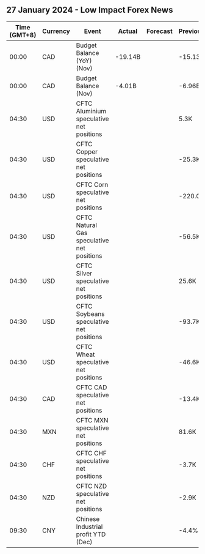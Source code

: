 ## 27 January 2024 - Low Impact Forex News

| Time (GMT+8) | Currency | Event | Actual | Forecast | Previous |
|------|----------|-------|--------|----------|----------|
| 00:00 | CAD | Budget Balance (YoY) (Nov) | -19.14B |  | -15.13B |
| 00:00 | CAD | Budget Balance (Nov) | -4.01B |  | -6.96B |
| 04:30 | USD | CFTC Aluminium speculative net positions |  |  | 5.3K |
| 04:30 | USD | CFTC Copper speculative net positions |  |  | -25.3K |
| 04:30 | USD | CFTC Corn speculative net positions |  |  | -220.0K |
| 04:30 | USD | CFTC Natural Gas speculative net positions |  |  | -56.5K |
| 04:30 | USD | CFTC Silver speculative net positions |  |  | 25.6K |
| 04:30 | USD | CFTC Soybeans speculative net positions |  |  | -93.7K |
| 04:30 | USD | CFTC Wheat speculative net positions |  |  | -46.6K |
| 04:30 | CAD | CFTC CAD speculative net positions |  |  | -13.4K |
| 04:30 | MXN | CFTC MXN speculative net positions |  |  | 81.6K |
| 04:30 | CHF | CFTC CHF speculative net positions |  |  | -3.7K |
| 04:30 | NZD | CFTC NZD speculative net positions |  |  | -2.9K |
| 09:30 | CNY | Chinese Industrial profit YTD (Dec) |  |  | -4.4% |
